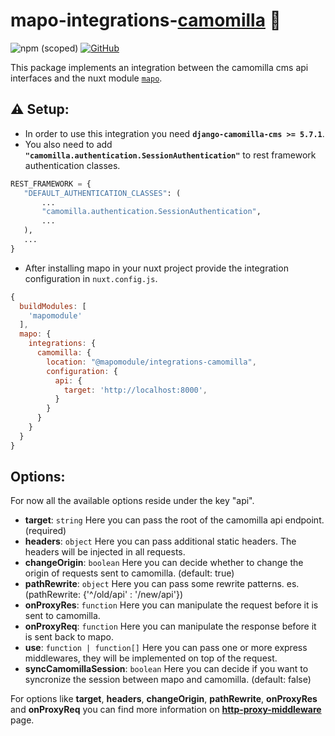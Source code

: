 # mapo-integrations-[camomilla](https://github.com/lotrekagency/camomilla) 🌼 
![npm (scoped)](https://img.shields.io/npm/v/@mapomodule/mapo-integrations-camomilla?style=flat-square) [![GitHub](https://img.shields.io/badge/license-MIT-green?style=flat-square)](./LICENSE.md)


This package implements an integration between the camomilla cms api interfaces and the nuxt module [`mapo`](https://github.com/lotrekagency/mapo).

## ⚠ Setup:
 - In order to use this integration you need **`django-camomilla-cms >= 5.7.1`**.
 - You also need to add **`"camomilla.authentication.SessionAuthentication"`** to rest framework authentication classes.
 ```py
REST_FRAMEWORK = {
    "DEFAULT_AUTHENTICATION_CLASSES": (
        ...
        "camomilla.authentication.SessionAuthentication",
        ...
    ),
    ...
}
 ```
 

 - After installing mapo in your nuxt project provide the integration configuration in `nuxt.config.js`.

```js
{
  buildModules: [
    'mapomodule'
  ],
  mapo: {
    integrations: {
      camomilla: {
        location: "@mapomodule/integrations-camomilla",
        configuration: {
          api: {
            target: 'http://localhost:8000',
          }
        }
      }
    }
  }
}
```

## Options:
For now all the available options reside under the key "api".

 - **target**: `string` Here you can pass the root of the camomilla api endpoint. (required)
 - **headers**: `object` Here you can pass additional static headers. The headers will be injected in all requests.
 - **changeOrigin**: `boolean` Here you can decide whether to change the origin of requests sent to camomilla. (default: true)
 - **pathRewrite**: `object` Here you can pass some rewrite patterns. es. (pathRewrite: {'^/old/api' : '/new/api'})
 - **onProxyRes**: `function` Here you can manipulate the request before it is sent to camomilla.
 - **onProxyReq**: `function` Here you can manipulate the response before it is sent back to mapo.
 - **use**: `function | function[]` Here you can pass one or more express middlewares, they will be implemented on top of the request.
 - **syncCamomillaSession**: `boolean` Here you can decide if you want to syncronize the session between mapo and camomilla. (default: false)

 For options like **target**, **headers**, **changeOrigin**, **pathRewrite**, **onProxyRes** and **onProxyReq** you can find more information on [**http-proxy-middleware**](https://github.com/chimurai/http-proxy-middleware) page.